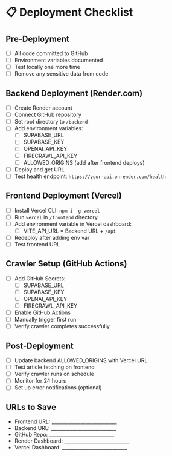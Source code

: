 # 📋 Deployment Checklist

## Pre-Deployment
- [ ] All code committed to GitHub
- [ ] Environment variables documented
- [ ] Test locally one more time
- [ ] Remove any sensitive data from code

## Backend Deployment (Render.com)
- [ ] Create Render account
- [ ] Connect GitHub repository
- [ ] Set root directory to `/backend`
- [ ] Add environment variables:
  - [ ] SUPABASE_URL
  - [ ] SUPABASE_KEY
  - [ ] OPENAI_API_KEY
  - [ ] FIRECRAWL_API_KEY
  - [ ] ALLOWED_ORIGINS (add after frontend deploys)
- [ ] Deploy and get URL
- [ ] Test health endpoint: `https://your-api.onrender.com/health`

## Frontend Deployment (Vercel)
- [ ] Install Vercel CLI: `npm i -g vercel`
- [ ] Run `vercel` in `/frontend` directory
- [ ] Add environment variable in Vercel dashboard:
  - [ ] VITE_API_URL = Backend URL + `/api`
- [ ] Redeploy after adding env var
- [ ] Test frontend URL

## Crawler Setup (GitHub Actions)
- [ ] Add GitHub Secrets:
  - [ ] SUPABASE_URL
  - [ ] SUPABASE_KEY
  - [ ] OPENAI_API_KEY
  - [ ] FIRECRAWL_API_KEY
- [ ] Enable GitHub Actions
- [ ] Manually trigger first run
- [ ] Verify crawler completes successfully

## Post-Deployment
- [ ] Update backend ALLOWED_ORIGINS with Vercel URL
- [ ] Test article fetching on frontend
- [ ] Verify crawler runs on schedule
- [ ] Monitor for 24 hours
- [ ] Set up error notifications (optional)

## URLs to Save
- Frontend URL: ___________________________
- Backend URL: ___________________________
- GitHub Repo: ___________________________
- Render Dashboard: ___________________________
- Vercel Dashboard: ___________________________